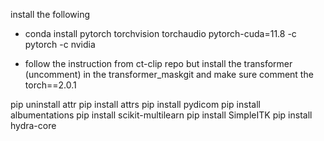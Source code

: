 install the following

- conda install pytorch torchvision torchaudio pytorch-cuda=11.8 -c pytorch -c nvidia

- follow the instruction from ct-clip repo but install the transformer (uncomment) in the transformer_maskgit and make sure comment the torch==2.0.1

pip uninstall attr
pip install attrs
pip install pydicom
pip install albumentations 
pip install scikit-multilearn
pip install SimpleITK
pip install hydra-core